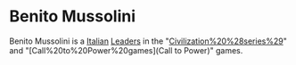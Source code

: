 # Benito Mussolini

Benito Mussolini is a [Italian](Italian) [Leaders](leader) in the "[Civilization%20%28series%29](Civilization)" and "[Call%20to%20Power%20games](Call to Power)" games.